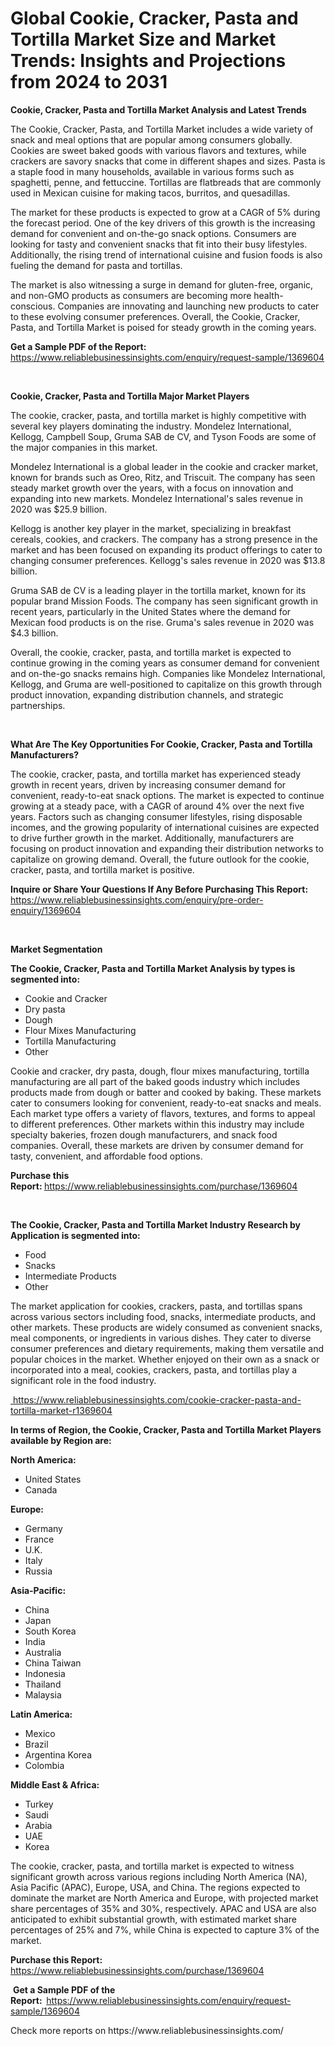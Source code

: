 <p><h1>Global Cookie, Cracker, Pasta and Tortilla Market Size and Market Trends: Insights and Projections from 2024 to 2031</h1></p><p><strong>Cookie, Cracker, Pasta and Tortilla Market Analysis and Latest Trends</strong></p>
<p><p>The Cookie, Cracker, Pasta, and Tortilla Market includes a wide variety of snack and meal options that are popular among consumers globally. Cookies are sweet baked goods with various flavors and textures, while crackers are savory snacks that come in different shapes and sizes. Pasta is a staple food in many households, available in various forms such as spaghetti, penne, and fettuccine. Tortillas are flatbreads that are commonly used in Mexican cuisine for making tacos, burritos, and quesadillas.</p><p>The market for these products is expected to grow at a CAGR of 5% during the forecast period. One of the key drivers of this growth is the increasing demand for convenient and on-the-go snack options. Consumers are looking for tasty and convenient snacks that fit into their busy lifestyles. Additionally, the rising trend of international cuisine and fusion foods is also fueling the demand for pasta and tortillas.</p><p>The market is also witnessing a surge in demand for gluten-free, organic, and non-GMO products as consumers are becoming more health-conscious. Companies are innovating and launching new products to cater to these evolving consumer preferences. Overall, the Cookie, Cracker, Pasta, and Tortilla Market is poised for steady growth in the coming years.</p></p>
<p><strong>Get a Sample PDF of the Report:&nbsp;</strong> <a href="https://www.reliablebusinessinsights.com/enquiry/request-sample/1369604">https://www.reliablebusinessinsights.com/enquiry/request-sample/1369604</a></p>
<p>&nbsp;</p>
<p><strong>Cookie, Cracker, Pasta and Tortilla Major Market Players</strong></p>
<p><p>The cookie, cracker, pasta, and tortilla market is highly competitive with several key players dominating the industry. Mondelez International, Kellogg, Campbell Soup, Gruma SAB de CV, and Tyson Foods are some of the major companies in this market.</p><p>Mondelez International is a global leader in the cookie and cracker market, known for brands such as Oreo, Ritz, and Triscuit. The company has seen steady market growth over the years, with a focus on innovation and expanding into new markets. Mondelez International's sales revenue in 2020 was $25.9 billion.</p><p>Kellogg is another key player in the market, specializing in breakfast cereals, cookies, and crackers. The company has a strong presence in the market and has been focused on expanding its product offerings to cater to changing consumer preferences. Kellogg's sales revenue in 2020 was $13.8 billion.</p><p>Gruma SAB de CV is a leading player in the tortilla market, known for its popular brand Mission Foods. The company has seen significant growth in recent years, particularly in the United States where the demand for Mexican food products is on the rise. Gruma's sales revenue in 2020 was $4.3 billion.</p><p>Overall, the cookie, cracker, pasta, and tortilla market is expected to continue growing in the coming years as consumer demand for convenient and on-the-go snacks remains high. Companies like Mondelez International, Kellogg, and Gruma are well-positioned to capitalize on this growth through product innovation, expanding distribution channels, and strategic partnerships.</p></p>
<p>&nbsp;</p>
<p><strong>What Are The Key Opportunities For Cookie, Cracker, Pasta and Tortilla Manufacturers?</strong></p>
<p><p>The cookie, cracker, pasta, and tortilla market has experienced steady growth in recent years, driven by increasing consumer demand for convenient, ready-to-eat snack options. The market is expected to continue growing at a steady pace, with a CAGR of around 4% over the next five years. Factors such as changing consumer lifestyles, rising disposable incomes, and the growing popularity of international cuisines are expected to drive further growth in the market. Additionally, manufacturers are focusing on product innovation and expanding their distribution networks to capitalize on growing demand. Overall, the future outlook for the cookie, cracker, pasta, and tortilla market is positive.</p></p>
<p><strong>Inquire or Share Your Questions If Any Before Purchasing This Report:</strong> <a href="https://www.reliablebusinessinsights.com/enquiry/pre-order-enquiry/1369604">https://www.reliablebusinessinsights.com/enquiry/pre-order-enquiry/1369604</a></p>
<p>&nbsp;</p>
<p><strong>Market Segmentation</strong></p>
<p><strong>The Cookie, Cracker, Pasta and Tortilla Market Analysis by types is segmented into:</strong></p>
<p><ul><li>Cookie and Cracker</li><li>Dry pasta</li><li>Dough</li><li>Flour Mixes Manufacturing</li><li>Tortilla Manufacturing</li><li>Other</li></ul></p>
<p><p>Cookie and cracker, dry pasta, dough, flour mixes manufacturing, tortilla manufacturing are all part of the baked goods industry which includes products made from dough or batter and cooked by baking. These markets cater to consumers looking for convenient, ready-to-eat snacks and meals. Each market type offers a variety of flavors, textures, and forms to appeal to different preferences. Other markets within this industry may include specialty bakeries, frozen dough manufacturers, and snack food companies. Overall, these markets are driven by consumer demand for tasty, convenient, and affordable food options.</p></p>
<p><strong>Purchase this Report:&nbsp;</strong><a href="https://www.reliablebusinessinsights.com/purchase/1369604">https://www.reliablebusinessinsights.com/purchase/1369604</a></p>
<p>&nbsp;</p>
<p><strong>The Cookie, Cracker, Pasta and Tortilla Market Industry Research by Application is segmented into:</strong></p>
<p><ul><li>Food</li><li>Snacks</li><li>Intermediate Products</li><li>Other</li></ul></p>
<p><p>The market application for cookies, crackers, pasta, and tortillas spans across various sectors including food, snacks, intermediate products, and other markets. These products are widely consumed as convenient snacks, meal components, or ingredients in various dishes. They cater to diverse consumer preferences and dietary requirements, making them versatile and popular choices in the market. Whether enjoyed on their own as a snack or incorporated into a meal, cookies, crackers, pasta, and tortillas play a significant role in the food industry.</p></p>
<p><a href="https://www.reliablebusinessinsights.com/cookie-cracker-pasta-and-tortilla-market-r1369604">&nbsp;https://www.reliablebusinessinsights.com/cookie-cracker-pasta-and-tortilla-market-r1369604</a></p>
<p><strong>In terms of Region, the Cookie, Cracker, Pasta and Tortilla Market Players available by Region are:</strong></p>
<p>
    <p> <strong> North America: </strong>
        <ul>
            <li>United States</li>
            <li>Canada</li>
        </ul>
        </p> 
    <p> <strong> Europe: </strong>
        <ul>
            <li>Germany</li>
            <li>France</li>
            <li>U.K.</li>
            <li>Italy</li>
            <li>Russia</li>
        </ul>
        </p> 
    <p> <strong> Asia-Pacific: </strong>
        <ul>
            <li>China</li>
            <li>Japan</li>
            <li>South Korea</li>
            <li>India</li>
            <li>Australia</li>
            <li>China Taiwan</li>
            <li>Indonesia</li>
            <li>Thailand</li>
            <li>Malaysia</li>
        </ul>
        </p> 
    <p> <strong> Latin America: </strong>
        <ul>
            <li>Mexico</li>
            <li>Brazil</li>
            <li>Argentina Korea</li>
            <li>Colombia</li>
        </ul>
        </p> 
    <p> <strong> Middle East & Africa: </strong>
        <ul>
            <li>Turkey</li>
            <li>Saudi</li>
            <li>Arabia</li>
            <li>UAE</li>
            <li>Korea</li>
        </ul>
    </p>
    </p>
<p><p>The cookie, cracker, pasta, and tortilla market is expected to witness significant growth across various regions including North America (NA), Asia Pacific (APAC), Europe, USA, and China. The regions expected to dominate the market are North America and Europe, with projected market share percentages of 35% and 30%, respectively. APAC and USA are also anticipated to exhibit substantial growth, with estimated market share percentages of 25% and 7%, while China is expected to capture 3% of the market.</p></p>
<p><strong>Purchase this Report: </strong><a href="https://www.reliablebusinessinsights.com/purchase/1369604">https://www.reliablebusinessinsights.com/purchase/1369604</a></p>
<p>&nbsp;<strong>Get a Sample PDF of the Report:&nbsp;&nbsp;</strong><a href="https://www.reliablebusinessinsights.com/enquiry/request-sample/1369604">https://www.reliablebusinessinsights.com/enquiry/request-sample/1369604</a></p>
<p><strong></strong></p>
<p>Check more reports on https://www.reliablebusinessinsights.com/</p>